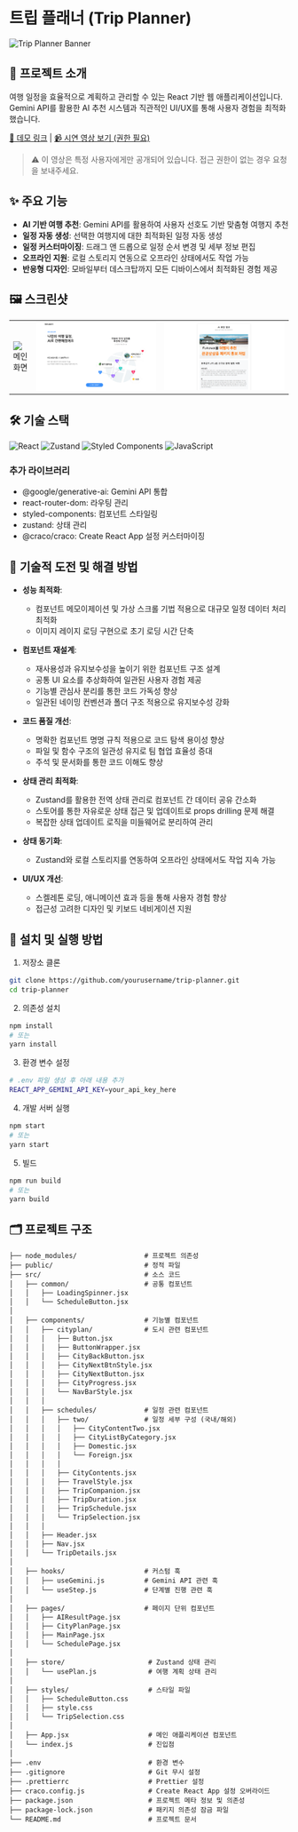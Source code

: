 # 트립 플래너 (Trip Planner)

![Trip Planner Banner](https://via.placeholder.com/800x200?text=Trip+Planner)

## 📌 프로젝트 소개

여행 일정을 효율적으로 계획하고 관리할 수 있는 React 기반 웹 애플리케이션입니다. Gemini API를 활용한 AI 추천 시스템과 직관적인 UI/UX를 통해 사용자 경험을 최적화했습니다.

[🔗 데모 링크](#) | [📹 시연 영상 보기 (권한 필요)](https://drive.google.com/file/d/1XdiWx130eXT8_j_BWoC7w4W4p85qOFZa/view?usp=drive_link)

> ⚠️ 이 영상은 특정 사용자에게만 공개되어 있습니다. 접근 권한이 없는 경우 요청을 보내주세요.

## ✨ 주요 기능

- **AI 기반 여행 추천**: Gemini API를 활용하여 사용자 선호도 기반 맞춤형 여행지 추천
- **일정 자동 생성**: 선택한 여행지에 대한 최적화된 일정 자동 생성
- **일정 커스터마이징**: 드래그 앤 드롭으로 일정 순서 변경 및 세부 정보 편집
- **오프라인 지원**: 로컬 스토리지 연동으로 오프라인 상태에서도 작업 가능
- **반응형 디자인**: 모바일부터 데스크탑까지 모든 디바이스에서 최적화된 경험 제공

## 🖼️ 스크린샷

<table>
  <tr>
    <td><img src="./public/images/mainScreen.png" alt="메인화면"/></td>
    <td><img src="./public/images/scheduleScreen.png" alt="일정계획"/></td>
    <td><img src="./public/images/AiScreen.png" alt="AI추천"/></td>
  </tr>
</table>

## 🛠️ 기술 스택

![React](https://img.shields.io/badge/React-20232A?style=for-the-badge&logo=react&logoColor=61DAFB)
![Zustand](https://img.shields.io/badge/Zustand-593D88?style=for-the-badge&logo=npm&logoColor=white)
![Styled Components](https://img.shields.io/badge/Styled_Components-DB7093?style=for-the-badge&logo=styled-components&logoColor=white)
![JavaScript](https://img.shields.io/badge/JavaScript-F7DF1E?style=for-the-badge&logo=javascript&logoColor=black)

### 추가 라이브러리

- @google/generative-ai: Gemini API 통합
- react-router-dom: 라우팅 관리
- styled-components: 컴포넌트 스타일링
- zustand: 상태 관리
- @craco/craco: Create React App 설정 커스터마이징

## 🧠 기술적 도전 및 해결 방법

- **성능 최적화**:

    - 컴포넌트 메모이제이션 및 가상 스크롤 기법 적용으로 대규모 일정 데이터 처리 최적화
    - 이미지 레이지 로딩 구현으로 초기 로딩 시간 단축

- **컴포넌트 재설계**:

    - 재사용성과 유지보수성을 높이기 위한 컴포넌트 구조 설계
    - 공통 UI 요소를 추상화하여 일관된 사용자 경험 제공
    - 기능별 관심사 분리를 통한 코드 가독성 향상
    - 일관된 네이밍 컨벤션과 폴더 구조 적용으로 유지보수성 강화

- **코드 품질 개선**:

    - 명확한 컴포넌트 명명 규칙 적용으로 코드 탐색 용이성 향상
    - 파일 및 함수 구조의 일관성 유지로 팀 협업 효율성 증대
    - 주석 및 문서화를 통한 코드 이해도 향상

- **상태 관리 최적화**:

    - Zustand를 활용한 전역 상태 관리로 컴포넌트 간 데이터 공유 간소화
    - 스토어를 통한 자유로운 상태 접근 및 업데이트로 props drilling 문제 해결
    - 복잡한 상태 업데이트 로직을 미들웨어로 분리하여 관리

- **상태 동기화**:

    - Zustand와 로컬 스토리지를 연동하여 오프라인 상태에서도 작업 지속 가능

- **UI/UX 개선**:
    - 스켈레톤 로딩, 애니메이션 효과 등을 통해 사용자 경험 향상
    - 접근성 고려한 디자인 및 키보드 네비게이션 지원

## 🚀 설치 및 실행 방법

1. 저장소 클론

```bash
git clone https://github.com/yourusername/trip-planner.git
cd trip-planner
```

2. 의존성 설치

```bash
npm install
# 또는
yarn install
```

3. 환경 변수 설정

```bash
# .env 파일 생성 후 아래 내용 추가
REACT_APP_GEMINI_API_KEY=your_api_key_here
```

4. 개발 서버 실행

```bash
npm start
# 또는
yarn start
```

5. 빌드

```bash
npm run build
# 또는
yarn build
```

## 🗂️ 프로젝트 구조

```
├── node_modules/                 # 프로젝트 의존성
├── public/                       # 정적 파일
├── src/                          # 소스 코드
│   ├── common/                   # 공통 컴포넌트
│   │   ├── LoadingSpinner.jsx
│   │   └── ScheduleButton.jsx
│
│   ├── components/               # 기능별 컴포넌트
│   │   ├── cityplan/             # 도시 관련 컴포넌트
│   │   │   ├── Button.jsx
│   │   │   ├── ButtonWrapper.jsx
│   │   │   ├── CityBackButton.jsx
│   │   │   ├── CityNextBtnStyle.jsx
│   │   │   ├── CityNextButton.jsx
│   │   │   ├── CityProgress.jsx
│   │   │   └── NavBarStyle.jsx
│   │   │
│   │   ├── schedules/            # 일정 관련 컴포넌트
│   │   │   ├── two/              # 일정 세부 구성 (국내/해외)
│   │   │   │   ├── CityContentTwo.jsx
│   │   │   │   ├── CityListByCategory.jsx
│   │   │   │   ├── Domestic.jsx
│   │   │   │   └── Foreign.jsx
│   │   │   │
│   │   │   ├── CityContents.jsx
│   │   │   ├── TravelStyle.jsx
│   │   │   ├── TripCompanion.jsx
│   │   │   ├── TripDuration.jsx
│   │   │   ├── TripSchedule.jsx
│   │   │   └── TripSelection.jsx
│   │   │
│   │   ├── Header.jsx
│   │   ├── Nav.jsx
│   │   └── TripDetails.jsx
│
│   ├── hooks/                    # 커스텀 훅
│   │   ├── useGemini.js          # Gemini API 관련 훅
│   │   └── useStep.js            # 단계별 진행 관련 훅
│
│   ├── pages/                    # 페이지 단위 컴포넌트
│   │   ├── AIResultPage.jsx
│   │   ├── CityPlanPage.jsx
│   │   ├── MainPage.jsx
│   │   └── SchedulePage.jsx
│
│   ├── store/                     # Zustand 상태 관리
│   │   └── usePlan.js             # 여행 계획 상태 관리
│
│   ├── styles/                    # 스타일 파일
│   │   ├── ScheduleButton.css
│   │   ├── style.css
│   │   └── TripSelection.css
│
│   ├── App.jsx                    # 메인 애플리케이션 컴포넌트
│   └── index.js                   # 진입점
│
├── .env                           # 환경 변수
├── .gitignore                     # Git 무시 설정
├── .prettierrc                    # Prettier 설정
├── craco.config.js                # Create React App 설정 오버라이드
├── package.json                   # 프로젝트 메타 정보 및 의존성
├── package-lock.json              # 패키지 의존성 잠금 파일
└── README.md                      # 프로젝트 문서

```
